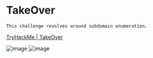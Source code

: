 # TakeOver
```This challenge revolves around subdomain enumeration.```

[TryHackMe | TakeOver](https://tryhackme.com/room/takeover)

![image](https://user-images.githubusercontent.com/58542375/213831489-3bafcd02-e806-4079-b7f2-4ecb9a57e3a7.png)
![image](https://user-images.githubusercontent.com/58542375/213833194-1eb3276b-643d-4783-98e2-4fb1b3158c35.png)

